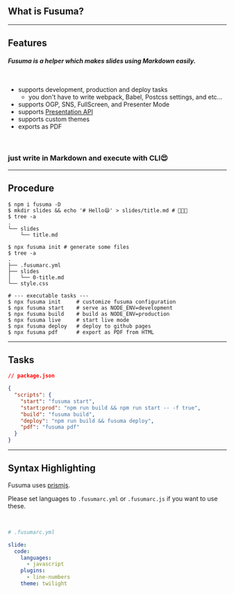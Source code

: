 <!-- sectionTitle: What is fusuma? -->

## What is Fusuma?

---

## Features

#### _Fusuma is a helper which makes slides using Markdown easily._

<br />

- supports development, production and deploy tasks
  - you don't have to write webpack, Babel, Postcss settings, and etc...
- supports OGP, SNS, FullScreen, and Presenter Mode
- supports [Presentation API](https://developer.mozilla.org/en-US/docs/Web/API/Presentation_API)
- supports custom themes
- exports as PDF

<br />

### just write in Markdown and execute with CLI😍

---

## Procedure

```shell
$ npm i fusuma -D
$ mkdir slides && echo '# Hello😄' > slides/title.md # 🎉🎉🎉
$ tree -a
.
└── slides
    └── title.md

$ npx fusuma init # generate some files
$ tree -a
.
├── .fusumarc.yml
├── slides
│   └── 0-title.md
└── style.css

# --- executable tasks ---
$ npx fusuma init     # customize fusuma configuration
$ npx fusuma start    # serve as NODE_ENV=development
$ npx fusuma build    # build as NODE_ENV=production
$ npx fusuma live     # start live mode
$ npx fusuma deploy   # deploy to github pages
$ npx fusuma pdf      # export as PDF from HTML
```

---

## Tasks

```json
// package.json

{
  "scripts": {
    "start": "fusuma start",
    "start:prod": "npm run build && npm run start -- -f true",
    "build": "fusuma build",
    "deploy": "npm run build && fusuma deploy",
    "pdf": "fusuma pdf"
  }
}
```

---

## Syntax Highlighting

Fusuma uses [prismjs](https://prismjs.com/).

Please set languages to `.fusumarc.yml` or `.fusumarc.js` if you want to use these.

<br />

```yml
# .fusumarc.yml

slide:
  code:
    languages:
      - javascript
    plugins:
      - line-numbers
    theme: twilight
```
